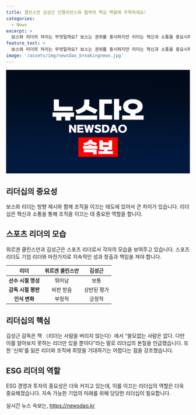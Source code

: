 ```yaml
---
title: 클린스만 김성근 인텔리전스와 협력의 핵심 역할에 주목하세요!
categories:
  - News
excerpt: >
  보스와 리더의 차이는 무엇일까요? 보스는 권위를 중시하지만 리더는 혁신과 소통을 중요시하는데, 이 관점에서 위르겐 클린스만과 김성근 감독을 비교해보면 흥미로운 점이 있습니다. 클린스만은 축구선수 출신으로 모습을 드러내지 못하는 비판과 공방에 휩싸였지만, 김성근은 감독으로서 긴 세월을 보내며 양극화된 평가를 받았습니다. 그러나 김성근 감독은 선수들에게 은인 같은 존재로 기억되고, 리더십에 대한 고찰을 통해 사람을 소중히 여기는 태도를 보여주었습니다. 결국, 리더십에서 중요한 것은 신뢰이며, 이를 통해 희망찬 미래를 기대할 수 있다는 메시지를 전합니다.
feature_text: >
  보스와 리더의 차이는 무엇일까요? 보스는 권위를 중시하지만 리더는 혁신과 소통을 중요시하는데, 이 관점에서 위르겐 클린스만과 김성근 감독을 비교해보면 흥미로운 점이 있습니다. 클린스만은 축구선수 출신으로 모습을 드러내지 못하는 비판과 공방에 휩싸였지만, 김성근은 감독으로서 긴 세월을 보내며 양극화된 평가를 받았습니다. 그러나 김성근 감독은 선수들에게 은인 같은 존재로 기억되고, 리더십에 대한 고찰을 통해 사람을 소중히 여기는 태도를 보여주었습니다. 결국, 리더십에서 중요한 것은 신뢰이며, 이를 통해 희망찬 미래를 기대할 수 있다는 메시지를 전합니다.
image: '/assets/img/newsdao_breakingnews.jpg'
---
```


<p><img src="/assets/img/newsdao_breakingnews.jpg" alt="pcversion 속보" /></p>

<h2 data-ke-size="size26">리더십의 중요성</h2>

<p data-ke-size="size16">보스와 리더는 방향 제시와 함께 조직을 이끄는 태도에 있어서 큰 차이가 있습니다. 리더십은 혁신과 소통을 통해 조직을 이끄는 데 중요한 역할을 합니다.</p>

<h2 data-ke-size="size26">스포츠 리더의 모습</h2>

<p data-ke-size="size16">위르겐 클린스만과 김성근은 스포츠 리더로서 각자의 모습을 보여주고 있습니다. 스포츠 리더도 기업 리더와 마찬가지로 지속적인 성과 창출과 책임을 져야 합니다.</p>

<table>
  <thead>
    <tr>
      <th>리더</th>
      <th>위르겐 클린스만</th>
      <th>김성근</th>
    </tr>
  </thead>
  <tbody>
    <tr>
      <td style="text-align: center; height: 17px;"><b>선수 시절 명성</b></td>
      <td style="text-align: center; height: 17px;">뛰어남</td>
      <td style="text-align: center; height: 17px;">보통</td>
    </tr>
    <tr>
      <td style="text-align: center; height: 17px;"><b>감독 시절 평판</b></td>
      <td style="text-align: center; height: 17px;">비판 받음</td>
      <td style="text-align: center; height: 17px;">상반된 평가</td>
    </tr>
    <tr>
      <td style="text-align: center; height: 17px;"><b>인식 변화</b></td>
      <td style="text-align: center; height: 17px;">부정적</td>
      <td style="text-align: center; height: 17px;">긍정적</td>
    </tr>
  </tbody>
</table>

<h2 data-ke-size="size26">리더십의 핵심</h2>

<p data-ke-size="size16">김성근 감독은 책 〈리더는 사람을 버리지 않는다〉에서 “쓸모없는 사람은 없다. 다만 이를 알아보지 못하는 리더만 있을 뿐이다”라는 말로 리더십의 본질을 언급했습니다. 또한 ‘신뢰’를 잃은 리더와 조직에 희망을 기대하기는 어렵다는 점을 강조했습니다.</p>

<h2 data-ke-size="size26">ESG 리더의 역할</h2>

<p data-ke-size="size16">ESG 경영과 투자의 중요성은 더욱 커지고 있는데, 이를 이끄는 리더십의 역할은 더욱 중요해졌습니다. 지속 가능한 기업의 미래를 위해 당당한 리더십이 필요합니다.</p>
실시간 뉴스 속보는, <a href="https://newsdao.kr" rel="dofollow">https://newsdao.kr</a>


